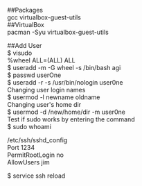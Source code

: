 ##Packages  
gcc virtualbox-guest-utils  
##VirtualBox  
pacman -Syu virtualbox-guest-utils  
  
##Add User  
$ visudo  
%wheel ALL=(ALL) ALL  
$ useradd -m -G wheel -s /bin/bash agi  
$ passwd userOne  
$ useradd -r -s /usr/bin/nologin user0ne  
Changing user login names  
$ usermod -l newname oldname  
Changing user's home dir  
$ usermod -d /new/home/dir -m user0ne  
Test if sudo works by entering the command  
$ sudo whoami  
  
/etc/ssh/sshd_config  
Port 1234  
PermitRootLogin no  
AllowUsers jim  
  
$ service ssh reload  
